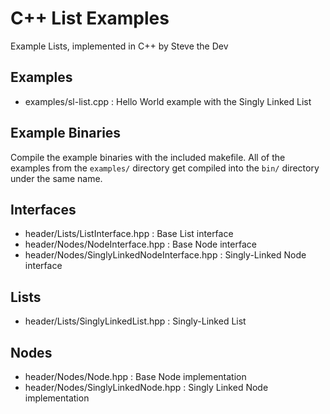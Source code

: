 # C++ List Examples #
Example Lists, implemented in C++ by Steve the Dev

## Examples ##
* examples/sl-list.cpp : Hello World example with the Singly Linked List

## Example Binaries ##
Compile the example binaries with the included makefile. All of the examples from the ```examples/``` directory get compiled into the ```bin/``` directory under the same name.

## Interfaces ##
* header/Lists/ListInterface.hpp : Base List interface
* header/Nodes/NodeInterface.hpp : Base Node interface
* header/Nodes/SinglyLinkedNodeInterface.hpp : Singly-Linked Node interface

## Lists ##
* header/Lists/SinglyLinkedList.hpp : Singly-Linked List

## Nodes ##
* header/Nodes/Node.hpp : Base Node implementation
* header/Nodes/SinglyLinkedNode.hpp : Singly Linked Node implementation
